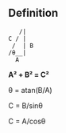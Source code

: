 ## Definition

       /|
    C / |
     /  | B      
    /θ__|
      A

**A² + B² = C²**

θ = atan(B/A)

C = B/sinθ

C = A/cosθ

